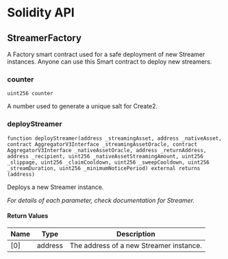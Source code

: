 # Solidity API

## StreamerFactory

A Factory smart contract used for a safe deployment of new Streamer instances.
Anyone can use this Smart contract to deploy new streamers.

### counter

```solidity
uint256 counter
```

A number used to generate a unique salt for Create2.

### deployStreamer

```solidity
function deployStreamer(address _streamingAsset, address _nativeAsset, contract AggregatorV3Interface _streamingAssetOracle, contract AggregatorV3Interface _nativeAssetOracle, address _returnAddress, address _recipient, uint256 _nativeAssetStreamingAmount, uint256 _slippage, uint256 _claimCooldown, uint256 _sweepCooldown, uint256 _streamDuration, uint256 _minimumNoticePeriod) external returns (address)
```

Deploys a new Streamer instance.

_For details of each parameter, check documentation for Streamer._

#### Return Values

| Name | Type | Description |
| ---- | ---- | ----------- |
| [0] | address | The address of a new Streamer instance. |

